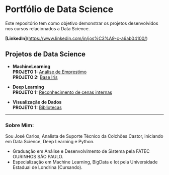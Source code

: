 # Portfólio de Data Science

Este repositório tem como objetivo demonstrar os projetos desenvolvidos nos cursos relacionados a Data Science.

<b> [LinkedIn]</b>(https://www.linkedin.com/in/jos%C3%A9-c-a6ab04100/)

## Projetos de Data Science

   * **MachineLearning**<br>
        **PROJETO 1:**  [Análise de Emprestimo](https://github.com/JoseCaarlos/Projetos-de-curso-de-Data-Science/tree/master/Machine%20Learning/An%C3%A1lise%20Emprestimo)<br>
        **PROJETO 2:**  [Base Iris](https://github.com/JoseCaarlos/Projetos-de-curso-de-Data-Science/tree/master/Machine%20Learning/Base%20Iris)

   * **Deep Learning**<br>
	      **PROJETO 1:**  [Reconhecimento de cenas internas](https://github.com/JoseCaarlos/Projetos-de-curso-de-Data-Science/tree/master/DeepLearning/Reconhecimento%20de%20cenas%20internas)
	
   * **Visualização de Dados**<br>
	      **PROJETO 1:**  [Bibliotecas](https://github.com/JoseCaarlos/Projetos-de-curso-de-Data-Science/tree/master/Visualiza%C3%A7%C3%A3o%20de%20Dados)

---

### Sobre Mim:

Sou José Carlos, Analista de Suporte Técnico da Colchões Castor, iniciando em Data Science, Deep Learning e Python.

* Graduação em Análise e Desenvolvimento de Sistema pela FATEC OURINHOS SÃO PAULO.
* Especialização em Machine Learning, BigData e Iot pela Universidade Estadual de Londrina (Cursando).

